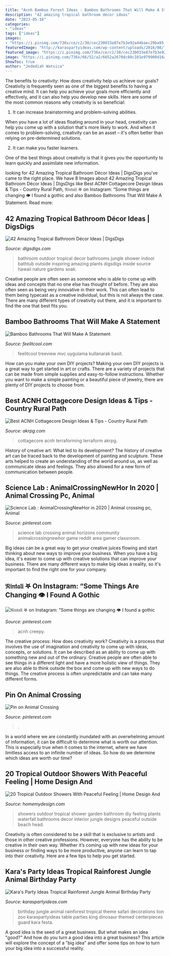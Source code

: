 ```yaml
---
title: "Acnh Bamboo Forest Ideas : Bamboo Bathrooms That Will Make A Statement"
description: "42 amazing tropical bathroom décor ideas"
date: "2023-05-16"
categories:
- "ideas"
tags: ["ideas"]
images:
- "https://i.pinimg.com/736x/ce/c2/30/cec230033e87e7b3e92a44baec29ba95.jpg"
featuredImage: "http://karaspartyideas.com/wp-content/uploads/2016/08/Tropical-Rainforest-Jungle-Animal-Birthday-Party-via-Karas-Party-Ideas-KarasPartyIdeas.com24.jpeg"
featured_image: "https://i.pinimg.com/736x/ce/c2/30/cec230033e87e7b3e92a44baec29ba95.jpg"
image: "https://i.pinimg.com/736x/66/52/a2/6652a2670dc80c101e979900d16a221c.jpg"
ShowToc: true
author: "Jedediah Watsica"
---
```



The benefits to creativity: How does creativity help us achieve our goals?
Creativity is frequently seen as one of the biggest benefits to having a creative mind. It can help you achieve your goals more efficiently and effectively, and it can also help you develop new skills. Here are some of the most common reasons why creativity is so beneficial: 
1. It can increase brainstorming and problem-solving abilities.

When you have a lot of ideas floating around in your head, creativity can help you come up with a solution that's more likely to work. And when it comes to problem-solving, creativity can be an asset – it's often better than relying on pre-determined solutions. 

2. It can make you faster learners.

One of the best things about creativity is that it gives you the opportunity to learn quickly and assimilate new information.

	

		
looking for 42 Amazing Tropical Bathroom Décor Ideas | DigsDigs you've came to the right place. We have 8 Images about 42 Amazing Tropical Bathroom Décor Ideas | DigsDigs like Best ACNH Cottagecore Design Ideas &amp; Tips - Country Rural Path, 𝔑𝔦𝔫𝔱𝔞𝔩𝔦 𖤐 on Instagram: “Some things are changing 👁 I found a gothic and also Bamboo Bathrooms That Will Make A Statement. Read more:
		
    
## 42 Amazing Tropical Bathroom Décor Ideas | DigsDigs

<img loading=lazy src="http://www.digsdigs.com/photos/amazing-tropical-bathroom-decor-ideas-43.jpg" onerror="this.onerror=null;this.src='https://tse2.mm.bing.net/th?id=OIP.3WTz3X5-2tA3pAwYmdLzKAHaFj&amp;pid=15.1';" alt="42 Amazing Tropical Bathroom Décor Ideas | DigsDigs">

_Source: digsdigs.com_

>bathroom outdoor tropical decor bathrooms jungle shower indoor bathtub outside inspiring amazing plants digsdigs inside source hawaii nature gardens soak. 

	

Creative people are often seen as someone who is able to come up with ideas and concepts that no one else has thought of before. They are also often seen as being very innovative in their work. This can often lead to them being typecast as a creative individual, but this is not always the case. There are many different types of creativity out there, and it is important to find the one that best fits you.

    
## Bamboo Bathrooms That Will Make A Statement

<img loading=lazy src="https://feelitcool.com/wp-content/uploads/2017/03/bamboo-bathrooms.jpg" onerror="this.onerror=null;this.src='https://tse2.mm.bing.net/th?id=OIP.Vq895R6sgLR15XVu-AAgxQHaD3&amp;pid=15.1';" alt="Bamboo Bathrooms That Will Make A Statement">

_Source: feelitcool.com_

>feelitcool treeview mvc uygulama kullanarak basit. 

	

How can you make your own DIY projects?
Making your own DIY projects is a great way to get started in art or crafts. There are a variety of projects that can be made from simple supplies and easy-to-follow instructions. Whether you want to make a simple painting or a beautiful piece of jewelry, there are plenty of DIY projects to choose from.

    
## Best ACNH Cottagecore Design Ideas &amp; Tips - Country Rural Path

<img loading=lazy src="https://www.akrpg.com/upload/20200911/6373544229796698196399825.jpg" onerror="this.onerror=null;this.src='https://tse4.mm.bing.net/th?id=OIP.7xYLEJkrYTteGVb2op5nyQHaEe&amp;pid=15.1';" alt="Best ACNH Cottagecore Design Ideas &amp; Tips - Country Rural Path">

_Source: akrpg.com_

>cottagecore acnh terraforming terraform akrpg. 

	

History of creative art: What led to its development?
The history of creative art can be traced back to the development of painting and sculpture. These arts helped to create an understanding of the world around us, as well as communicate ideas and feelings. They also allowed for a new form of communication between people.

    
## Science Lab : AnimalCrossingNewHor In 2020 | Animal Crossing Pc, Animal

<img loading=lazy src="https://i.pinimg.com/736x/c4/68/d8/c468d8f1e2ac3b439a09f0f92b273063.jpg" onerror="this.onerror=null;this.src='https://tse1.mm.bing.net/th?id=OIP._i31zfdpgGhXCuFOORoIGQHaEK&amp;pid=15.1';" alt="Science Lab : AnimalCrossingNewHor in 2020 | Animal crossing pc, Animal">

_Source: pinterest.com_

>science lab crossing animal horizons community animalcrossingnewhor game reddit area gamer classroom. 

	

Big ideas can be a great way to get your creative juices flowing and start thinking about new ways to improve your business. When you have a big idea, it's easier to come up with creative solutions that can improve your business. There are many different ways to make big ideas a reality, so it's important to find the right one for your company.

    
## 𝔑𝔦𝔫𝔱𝔞𝔩𝔦 𖤐 On Instagram: “Some Things Are Changing 👁 I Found A Gothic

<img loading=lazy src="https://i.pinimg.com/736x/ce/c2/30/cec230033e87e7b3e92a44baec29ba95.jpg" onerror="this.onerror=null;this.src='https://tse4.mm.bing.net/th?id=OIP.qJJ5kPRD5NLPKCObJt-4GwHaE0&amp;pid=15.1';" alt="𝔑𝔦𝔫𝔱𝔞𝔩𝔦 𖤐 on Instagram: “Some things are changing 👁 I found a gothic">

_Source: pinterest.com_

>acnh creepy. 

	

The creative process: How does creativity work?
Creativity is a process that involves the use of imagination and creativity to come up with ideas, concepts, or solutions. It can be described as an ability to come up with something new and out of the ordinary. Creative people are often able to see things in a different light and have a more holistic view of things. They are also able to think outside the box and come up with new ways to do things. The creative process is often unpredictable and can take many different forms.

    
## Pin On Animal Crossing

<img loading=lazy src="https://i.pinimg.com/736x/66/52/a2/6652a2670dc80c101e979900d16a221c.jpg" onerror="this.onerror=null;this.src='https://tse1.mm.bing.net/th?id=OIP.b-2M97G23Zy_wADYY6hjUwHaEK&amp;pid=15.1';" alt="Pin on Animal Crossing">

_Source: pinterest.com_

>. 

	

In a world where we are constantly inundated with an overwhelming amount of information, it can be difficult to determine what is worth our attention. This is especially true when it comes to the internet, where we have limitless access to an infinite number of ideas. So how do we determine which ideas are worth our time?

    
## 20 Tropical Outdoor Showers With Peaceful Feeling | Home Design And

<img loading=lazy src="http://homemydesign.com/wp-content/uploads/2016/10/DIY-tropical-shower-ideas.jpg" onerror="this.onerror=null;this.src='https://tse1.mm.bing.net/th?id=OIP.Isjf9pzjzKknwE-obOaXjwHaKw&amp;pid=15.1';" alt="20 Tropical Outdoor Showers With Peaceful Feeling | Home Design And">

_Source: homemydesign.com_

>showers outdoor tropical shower garden bathroom diy feeling plants waterfall bathrooms decor interior jungle designs peaceful outside beach head. 

	

Creativity is often considered to be a skill that is exclusive to artists and those in other creative professions. However, everyone has the ability to be creative in their own way. Whether it’s coming up with new ideas for your business or finding ways to be more productive, anyone can learn to tap into their creativity. Here are a few tips to help you get started.

    
## Kara&#039;s Party Ideas Tropical Rainforest Jungle Animal Birthday Party

<img loading=lazy src="http://karaspartyideas.com/wp-content/uploads/2016/08/Tropical-Rainforest-Jungle-Animal-Birthday-Party-via-Karas-Party-Ideas-KarasPartyIdeas.com24.jpeg" onerror="this.onerror=null;this.src='https://tse2.mm.bing.net/th?id=OIP.nIIx7oyZe_ZaXTghthtfggHaLH&amp;pid=15.1';" alt="Kara&#039;s Party Ideas Tropical Rainforest Jungle Animal Birthday Party">

_Source: karaspartyideas.com_

>birthday jungle animal rainforest tropical theme safari decorations lion zoo karaspartyideas table parties king dinosaur themed centerpieces guard kara festa. 

	

A good idea is the seed of a great business. But what makes an idea "good?" And how do you turn a good idea into a great business? This article will explore the concept of a "big idea" and offer some tips on how to turn your big idea into a successful reality.

